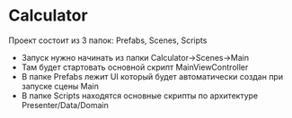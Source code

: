 # Calculator

Проект состоит из 3 папок: Prefabs, Scenes, Scripts

- Запуск нужно начинать из папки Calculator->Scenes->Main
- Там будет стартовать основной скрипт MainViewController
- В папке Prefabs лежит UI который будет автоматически создан при запуске сцены Main
- В папке Scripts находятся основные скрипты по архитектуре Presenter/Data/Domain
